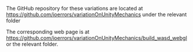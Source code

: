 
<p>The GitHub repository for these variations are located at <a href="https://github.com/ioerrors/variationOnUnityMechanics">https://github.com/ioerrors/variationOnUnityMechanics</a> under the relevant folder</p>

<p>The corresponding web page is at <a href="https://github.com/ioerrors/variationOnUnityMechanics/build_wasd_webgl">https://github.com/ioerrors/variationOnUnityMechanics/build_wasd_webgl</a> or the relevant folder.</p>
